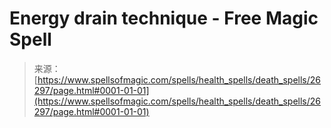 <!--yml
category: 未分类
date: 2024-06-12 19:14:06
-->

# Energy drain technique - Free Magic Spell

> 来源：[https://www.spellsofmagic.com/spells/health_spells/death_spells/26297/page.html#0001-01-01](https://www.spellsofmagic.com/spells/health_spells/death_spells/26297/page.html#0001-01-01)